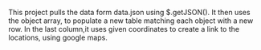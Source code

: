 This project pulls the data form data.json using $.getJSON(). It then uses the object array, to populate a new table matching each object with a new row.  In the last column,it uses given coordinates to create a link to the locations, using google maps.